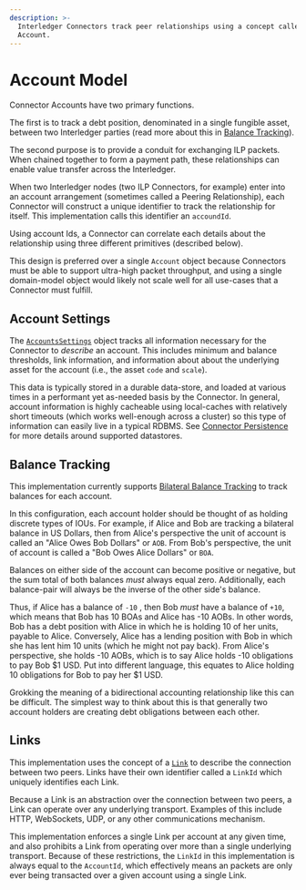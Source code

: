 ```yaml
---
description: >-
  Interledger Connectors track peer relationships using a concept called an
  Account.
---
```


# Account Model

Connector Accounts have two primary functions. 

The first is to track a debt position, denominated in a single fungible asset, between two Interledger parties \(read more about this in [Balance Tracking](balance-tracking.md)\). 

The second purpose is to provide a conduit for exchanging ILP packets. When chained together to form a payment path, these relationships can enable value transfer across the Interledger.

When two Interledger nodes \(two ILP Connectors, for example\) enter into an account arrangement \(sometimes called a Peering Relationship\), each Connector will construct a unique identifier to track the relationship for itself. This implementation calls this identifier an `accoundId`.

Using account Ids, a Connector can correlate each details about the relationship using three different primitives \(described below\). 

This design is preferred over a single `Account` object because Connectors must be able to support ultra-high packet throughput, and using a single domain-model object would likely not scale well for all use-cases that a Connector must fulfill.

## Account Settings

The [`AccountsSettings`](https://github.com/interledger4j/ilpv4-connector/blob/master/connector-accounts/src/main/java/org/interledger/connector/accounts/AccountSettings.java) object tracks all information necessary for the Connector to _describe_ an account. This includes minimum and balance thresholds, link information, and information about about the underlying asset for the account \(i.e., the asset `code` and `scale`\).

This data is typically stored in a durable data-store, and loaded at various times in a performant yet as-needed basis by the Connector. In general, account information is highly cacheable using local-caches with relatively short timeouts \(which works well-enough across a cluster\) so this type of information can easily live in a typical RDBMS. See [Connector Persistence](../ilpv4-connector-persistence.md) for more details around supported datastores.

## Balance Tracking

This implementation currently supports [Bilateral Balance Tracking](terminology.md) to track balances for each account. 

In this configuration, each account holder should be thought of as holding discrete types of IOUs. For example, if Alice and Bob are tracking a bilateral balance in US Dollars, then from Alice's perspective the unit of account is called an "Alice Owes Bob Dollars" or `AOB`. From Bob's perspective, the unit of account is called a "Bob Owes Alice Dollars" or `BOA`. 

Balances on either side of the account can become positive or negative, but the sum total of both balances _must_ always equal zero. Additionally, each balance-pair will always be the inverse of the other side's balance. 

Thus, if Alice has a balance of `-10` , then Bob _must_ have a balance of `+10`, which means that Bob has 10 BOAs and Alice has -10 AOBs. In other words, Bob has a debt position with Alice in which he is holding 10 of her units, payable to Alice. Conversely, Alice has a lending position with Bob in which she has lent him 10 units \(which he might not pay back\). From Alice's perspective, she holds -10 AOBs, which is to say Alice holds -10 obligations to pay Bob $1 USD. Put into different language, this equates to Alice holding 10 obligations for Bob to pay her $1 USD.

Grokking the meaning of a bidirectional accounting relationship like this can be difficult. The simplest way to think about this is that generally two account holders are creating debt obligations between each other.

## Links

This implementation uses the concept of a [`Link`](https://github.com/sappenin/java-ilpv4-connector/blob/master/ilpv4-connector-link/src/main/java/org/interledger/connector/link/Link.java) to describe the connection between two peers. Links have their own identifier called a `LinkId` which uniquely identifies each Link. 

Because a Link is an abstraction over the connection between two peers, a Link can operate over any underlying transport. Examples of this include HTTP, WebSockets, UDP, or any other communications mechanism.

This implementation enforces a single Link per account at any given time, and also prohibits a Link from operating over more than a single underlying transport. Because of these restrictions, the `LinkId` in this implementation is always equal to the `AccountId`, which effectively means an packets are only ever being transacted over a given account using a single Link.


